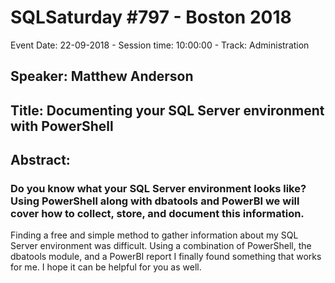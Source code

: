 # SQLSaturday #797 - Boston 2018
Event Date: 22-09-2018 - Session time: 10:00:00 - Track: Administration
## Speaker: Matthew Anderson
## Title: Documenting your SQL Server environment with PowerShell
## Abstract:
### Do you know what your SQL Server environment looks like? Using PowerShell along with dbatools and PowerBI we will cover how to collect, store, and document this information.

Finding a free and simple method to gather information about my SQL Server environment was difficult. Using a combination of PowerShell, the dbatools module, and a PowerBI report I finally found something that works for me. I hope it can be helpful for you as well.
